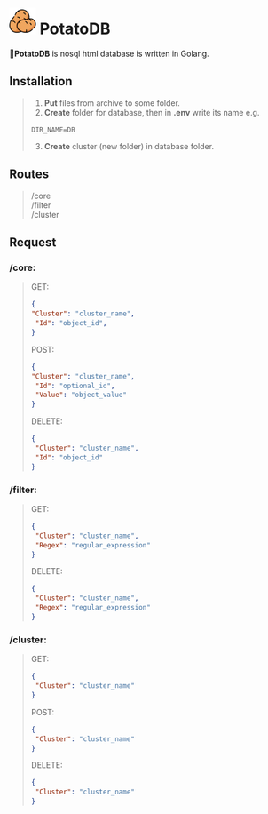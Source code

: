 # [<img src="potato.png" width="48"/>](potato.png) PotatoDB
🥔**PotatoDB** is nosql html database is written in Golang.
## Installation
>1. **Put** files from archive to some folder.
>2. **Create** folder for database, then in **.env** write its name e.g. 
>```env
>DIR_NAME=DB
>```
>3. **Create** cluster (new folder) in database folder.

## Routes
> /core<br>
> /filter<br>
> /cluster

## Request
### **/core**:
> GET:
>```json
>{
> "Cluster": "cluster_name",
>  "Id": "object_id",
>}
>```
> POST:
>```json
>{
> "Cluster": "cluster_name",
>  "Id": "optional_id",
>  "Value": "object_value"
>}
>```
> DELETE:
>```json
>{
>  "Cluster": "cluster_name",
>  "Id": "object_id"
>}
>```
### **/filter**:
> GET:
>```json
>{
>  "Cluster": "cluster_name",
>  "Regex": "regular_expression"
>}
>```
> DELETE:
>```json
>{
>  "Cluster": "cluster_name",
>  "Regex": "regular_expression"
>}
>```
### **/cluster**:
> GET:
>```json
>{
>  "Cluster": "cluster_name"
>}
>```
> POST:
>```json
>{
>  "Cluster": "cluster_name"
>}
>```
> DELETE:
>```json
>{
>  "Cluster": "cluster_name"
>}
>```
